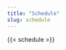```yaml
---
title: "Schedule"
slug: schedule
---
```


<!-- Here's your roadmap for the mini-mester!

Every class session has four important sections. You should read about the details for each using the main menu at the top of this webpage.

- [**Content**](/content/) (<i class="fas fa-book-reader"></i>): This page contains the readings, slides, and recorded lectures for the topic. Read and watch these first each day.
- [**Lesson**](/lesson/) (<i class="fas fa-chalkboard-teacher"></i>): This page contains an interactive lesson that teaches you the principles and code you need to know. Go through these after doing the content.
- [**Example**](/example/) (<i class="fas fa-laptop-code"></i>): This page contains fully annotated R code that you can use as a reference for creating your own visualizations. This is only a reference page—you don't have to necessarily do anything here. Each section also contains videos of me live coding the examples so you can see what it looks like to work with R in real time. This page will be *very* helpful as you work on your assignments.
- [**Assignment**](/assignment/) (<i class="fas fa-pencil-ruler"></i>): This page contains the instructions for either the session exercise (1–3 brief tasks), or for the two mini projects and final project. **Assignments are due by 11:59 PM on the day they're listed.**

:::note
**tl;dr**: You should follow this general process each day:

- Do everything on the content (<i class="fas fa-book-reader"></i>) page
- Work through the lesson (<i class="fas fa-chalkboard-teacher"></i>) page
- Complete the assignment (<i class="fas fa-pencil-ruler"></i>) while referencing the example (<i class="fas fa-laptop-code"></i>)
:::

--- -->

{{< schedule >}}
